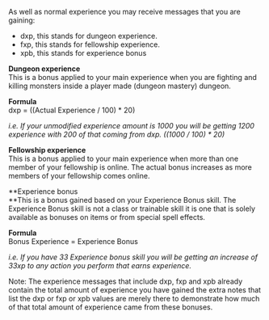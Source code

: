 As well as normal experience you may receive messages that you are gaining:

*   dxp, this stands for dungeon experience.
*   fxp, this stands for fellowship experience.
*   xpb, this stands for experience bonus

**Dungeon experience**  
This is a bonus applied to your main experience when you are fighting and killing monsters inside a player made (dungeon mastery) dungeon.

**Formula**  
dxp = ((Actual Experience / 100) \* 20)

_i.e. If your unmodified experience amount is 1000 you will be getting 1200 experience with 200 of that coming from dxp. ((1000 / 100) \* 20)_

**Fellowship experience**  
This is a bonus applied to your main experience when more than one member of your fellowship is online. The actual bonus increases as more members of your fellowship comes online.

**Experience bonus  
**This is a bonus gained based on your Experience Bonus skill. The Experience Bonus skill is not a class or trainable skill it is one that is solely available as bonuses on items or from special spell effects.

**Formula**  
Bonus Experience = Experience Bonus

_i.e. If you have 33 Experience bonus skill you will be getting an increase of 33xp to any action you perform that earns experience._

Note: The experience messages that include dxp, fxp and xpb already contain the total amount of experience you have gained the extra notes that list the dxp or fxp or xpb values are merely there to demonstrate how much of that total amount of experience came from these bonuses.